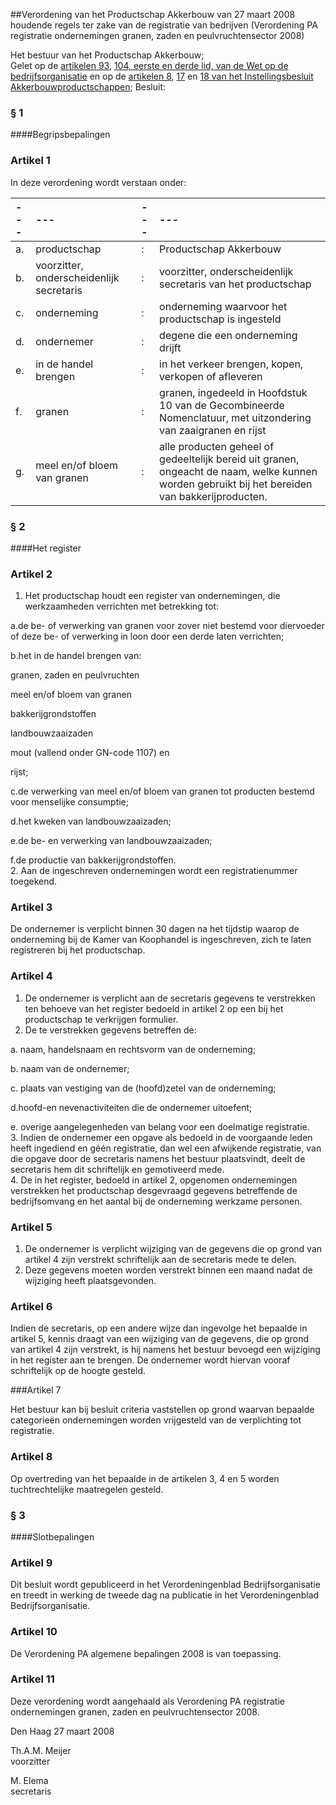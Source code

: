 <meta http-equiv='Content-Type' content='text/html; charset=utf-8' />

##Verordening van het Productschap Akkerbouw van 27 maart 2008 houdende regels ter zake van de registratie van bedrijven (Verordening PA registratie ondernemingen granen, zaden en peulvruchtensector 2008)

Het bestuur van het Productschap Akkerbouw;  
Gelet op de [artikelen 93](../../../../../../../../../../wet/wet/op/de/bedrijfsorganisatie/BWBR0002058/README.md), [104, eerste en derde lid, van de Wet op de bedrijfsorganisatie](../../../../../../../../../../wet/wet/op/de/bedrijfsorganisatie/BWBR0002058/README.md) en op de [artikelen 8](../../../../../../../../../../AMvB/instellingsbesluit/akkerbouwproductschappen/BWBR0016234/README.md), [17](../../../../../../../../../../AMvB/instellingsbesluit/akkerbouwproductschappen/BWBR0016234/README.md) en [18 van het Instellingsbesluit Akkerbouwproductschappen](../../../../../../../../../../AMvB/instellingsbesluit/akkerbouwproductschappen/BWBR0016234/README.md);
Besluit:     
### §  1  

####Begripsbepalingen

### Artikel  1  

In deze verordening wordt verstaan onder:  

| --- | --- | --- | --- |
|:---|:---|:---|:---|
| a.  | productschap  | :  | Productschap Akkerbouw  |
| b.  | voorzitter, onderscheidenlijk secretaris  | :  | voorzitter, onderscheidenlijk secretaris van het productschap  |
| c.  | onderneming  | :  | onderneming waarvoor het productschap is ingesteld  |
| d.  | ondernemer  | :  | degene die een onderneming drijft  |
| e.  | in de handel brengen  | :  | in het verkeer brengen, kopen, verkopen of afleveren  |
| f.  | granen  | :  | granen, ingedeeld in Hoofdstuk 10 van de Gecombineerde Nomenclatuur, met uitzondering van zaaigranen en rijst  |
| g.  | meel en/of bloem van granen  | :  | alle producten geheel of gedeeltelijk bereid uit granen, ongeacht de naam, welke kunnen worden gebruikt bij het bereiden van bakkerijproducten.  |

### §  2  

####Het register

### Artikel  2  

1. Het productschap houdt een register van ondernemingen, die werkzaamheden verrichten met betrekking tot:

a.de be- of verwerking van granen voor zover niet bestemd voor diervoeder of deze be- of verwerking in loon door een derde laten verrichten;

b.het in de handel brengen van:

granen, zaden en peulvruchten

meel en/of bloem van granen

bakkerijgrondstoffen

landbouwzaaizaden

mout (vallend onder GN-code 1107) en

rijst;

c.de verwerking van meel en/of bloem van granen tot producten bestemd voor menselijke consumptie;

d.het kweken van landbouwzaaizaden;

e.de be- en verwerking van landbouwzaaizaden;

f.de productie van bakkerijgrondstoffen.  
2.  Aan de ingeschreven ondernemingen wordt een registratienummer toegekend.  

### Artikel  3  

De ondernemer is verplicht binnen 30 dagen na het tijdstip waarop de onderneming bij de Kamer van Koophandel is ingeschreven, zich te laten registreren bij het productschap. 

### Artikel  4  

1.  De ondernemer is verplicht aan de secretaris gegevens te verstrekken ten behoeve van het register bedoeld in artikel 2 op een bij het productschap te verkrijgen formulier.   
2.  De te verstrekken gegevens betreffen de: 

a. naam, handelsnaam en rechtsvorm van de onderneming;  

b. naam van de ondernemer;  

c. plaats van vestiging van de (hoofd)zetel van de onderneming;  

d.hoofd-en nevenactiviteiten die de ondernemer uitoefent; 

e. overige aangelegenheden van belang voor een doelmatige registratie.     
3.  Indien de ondernemer een opgave als bedoeld in de voorgaande leden heeft ingediend en géén registratie, dan wel een afwijkende registratie, van die opgave door de secretaris namens het bestuur plaatsvindt, deelt de secretaris hem dit schriftelijk en gemotiveerd mede.  
4. De in het register, bedoeld in artikel 2, opgenomen ondernemingen verstrekken het productschap desgevraagd gegevens betreffende de bedrijfsomvang en het aantal bij de onderneming werkzame personen.

### Artikel  5  

1.  De ondernemer is verplicht wijziging van de gegevens die op grond van artikel 4 zijn verstrekt schriftelijk aan de secretaris mede te delen.   
2.  Deze gegevens moeten worden verstrekt binnen een maand nadat de wijziging heeft plaatsgevonden.  

### Artikel  6  

Indien de secretaris, op een andere wijze dan ingevolge het bepaalde in artikel 5, kennis draagt van een wijziging van de gegevens, die op grond van artikel 4 zijn verstrekt, is hij namens het bestuur bevoegd een wijziging in het register aan te brengen. De ondernemer wordt hiervan vooraf schriftelijk op de hoogte gesteld. 

###Artikel 7 

Het bestuur kan bij besluit criteria vaststellen op grond waarvan bepaalde categorieën ondernemingen worden vrijgesteld van de verplichting tot registratie.

### Artikel  8  

Op overtreding van het bepaalde in de artikelen 3, 4 en 5 worden tuchtrechtelijke maatregelen gesteld. 

### §  3  

####Slotbepalingen

### Artikel  9  

Dit besluit wordt gepubliceerd in het Verordeningenblad Bedrijfsorganisatie en treedt in werking de tweede dag na publicatie in het Verordeningenblad Bedrijfsorganisatie. 

### Artikel  10  

De Verordening PA algemene bepalingen 2008 is van toepassing. 

### Artikel  11  

Deze verordening wordt aangehaald als Verordening PA registratie ondernemingen granen, zaden en peulvruchtensector 2008. 

Den Haag 
27 maart 2008   

Th.A.M.  Meijer  
voorzitter  

M. Elema  
secretaris    

